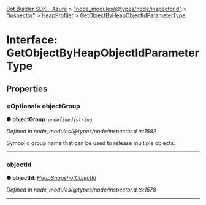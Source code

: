 [Bot Builder SDK - Azure](../README.md) > ["node_modules/@types/node/inspector.d"](../modules/_node_modules__types_node_inspector_d_.md) > ["inspector"](../modules/_node_modules__types_node_inspector_d_._inspector_.md) > [HeapProfiler](../modules/_node_modules__types_node_inspector_d_._inspector_.heapprofiler.md) > [GetObjectByHeapObjectIdParameterType](../interfaces/_node_modules__types_node_inspector_d_._inspector_.heapprofiler.getobjectbyheapobjectidparametertype.md)



# Interface: GetObjectByHeapObjectIdParameterType


## Properties
<a id="objectgroup"></a>

### «Optional» objectGroup

**●  objectGroup**:  *`undefined`⎮`string`* 

*Defined in node_modules/@types/node/inspector.d.ts:1582*



Symbolic group name that can be used to release multiple objects.




___

<a id="objectid"></a>

###  objectId

**●  objectId**:  *[HeapSnapshotObjectId](../modules/_node_modules__types_node_inspector_d_._inspector_.heapprofiler.md#heapsnapshotobjectid)* 

*Defined in node_modules/@types/node/inspector.d.ts:1578*





___


